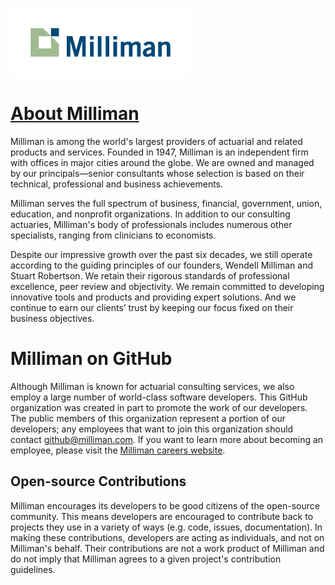 ![Milliman](images/milliman_logo.png)

# [About Milliman](http://www.milliman.com/about)

Milliman is among the world's largest providers of actuarial and related products and services. Founded in 1947, Milliman is an independent firm with offices in major cities around the globe. We are owned and managed by our principals—senior consultants whose selection is based on their technical, professional and business achievements.

Milliman serves the full spectrum of business, financial, government, union, education, and nonprofit organizations. In addition to our consulting actuaries, Milliman's body of professionals includes numerous other specialists, ranging from clinicians to economists.

Despite our impressive growth over the past six decades, we still operate according to the guiding principles of our founders, Wendell Milliman and Stuart Robertson. We retain their rigorous standards of professional excellence, peer review and objectivity. We remain committed to developing innovative tools and products and providing expert solutions. And we continue to earn our clients’ trust by keeping our focus fixed on their business objectives.

# Milliman on GitHub

Although Milliman is known for actuarial consulting services, we also employ a large number of world-class software developers.  This GitHub organization was created in part to promote the work of our developers.  The public members of this organization represent a portion of our developers; any employees that want to join this organization should contact <github@milliman.com>.  If you want to learn more about becoming an employee, please visit the [Milliman careers website](http://careers.milliman.com).

## Open-source Contributions

Milliman encourages its developers to be good citizens of the open-source community. This means developers are encouraged to contribute back to projects they use in a variety of ways (e.g. code, issues, documentation). In making these contributions, developers are acting as individuals, and not on Milliman's behalf. Their contributions are not a work product of Milliman and do not imply that Milliman agrees to a given project's contribution guidelines.
